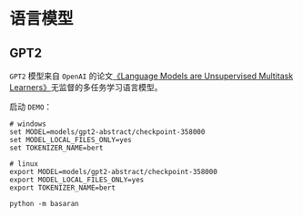 # 语言模型

## GPT2

`GPT2` 模型来自 `OpenAI` 的论文[《Language Models are Unsupervised Multitask Learners》](https://d4mucfpksywv.cloudfront.net/better-language-models/language-models.pdf)无监督的多任务学习语言模型。

启动 `DEMO`：

```commandline
# windows
set MODEL=models/gpt2-abstract/checkpoint-358000
set MODEL_LOCAL_FILES_ONLY=yes
set TOKENIZER_NAME=bert

# linux
export MODEL=models/gpt2-abstract/checkpoint-358000
export MODEL_LOCAL_FILES_ONLY=yes
export TOKENIZER_NAME=bert

python -m basaran 
```